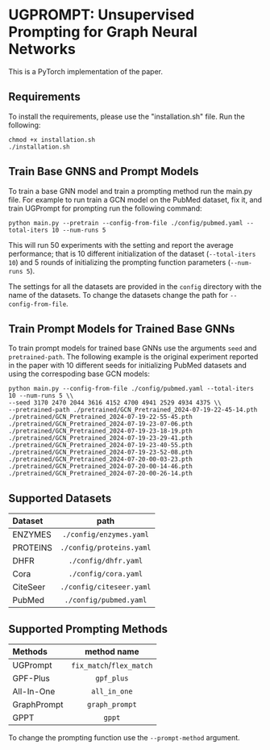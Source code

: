 
# UGPROMPT: Unsupervised Prompting for Graph Neural Networks

This is a PyTorch implementation of the paper.

## Requirements

To install the requirements, please use the "installation.sh" file. Run the following:
```
chmod +x installation.sh
./installation.sh
```

## Train Base GNNS and Prompt Models

To train a base GNN model and train a prompting method run the main.py file. For example to run train a GCN model on the PubMed dataset, fix it, and train UGPrompt for prompting run the following command:
```
python main.py --pretrain --config-from-file ./config/pubmed.yaml --total-iters 10 --num-runs 5
```

This will run 50 experiments with the setting and report the average performance; that is 10 different initialization of the dataset (```--total-iters 10```) and 5 rounds of initializing the prompting function parameters (```--num-runs 5```).

The settings for all the datasets are provided in the ```config``` directory with the name of the datasets. To change the datasets change the path for ```--config-from-file```.

## Train Prompt Models for Trained Base GNNs
To train prompt models for trained base GNNs use the arguments ```seed``` and ```pretrained-path```. The following example is the original experiment reported in the paper with 10 different seeds for initializing PubMed datasets and using the correspoding base GCN models:
```
python main.py --config-from-file ./config/pubmed.yaml --total-iters 10 --num-runs 5 \\
--seed 3170 2470 2044 3616 4152 4700 4941 2529 4934 4375 \\
--pretrained-path ./pretrained/GCN_Pretrained_2024-07-19-22-45-14.pth ./pretrained/GCN_Pretrained_2024-07-19-22-55-45.pth ./pretrained/GCN_Pretrained_2024-07-19-23-07-06.pth ./pretrained/GCN_Pretrained_2024-07-19-23-18-19.pth ./pretrained/GCN_Pretrained_2024-07-19-23-29-41.pth ./pretrained/GCN_Pretrained_2024-07-19-23-40-55.pth ./pretrained/GCN_Pretrained_2024-07-19-23-52-08.pth ./pretrained/GCN_Pretrained_2024-07-20-00-03-23.pth ./pretrained/GCN_Pretrained_2024-07-20-00-14-46.pth ./pretrained/GCN_Pretrained_2024-07-20-00-26-14.pth
```

## Supported Datasets
Dataset | path |
:--- | :---: |
ENZYMES | ```./config/enzymes.yaml``` |
PROTEINS | ```./config/proteins.yaml``` |
DHFR | ```./config/dhfr.yaml``` |
Cora | ```./config/cora.yaml``` |
CiteSeer | ```./config/citeseer.yaml``` |
PubMed | ```./config/pubmed.yaml``` |

## Supported Prompting Methods
Methods | method name |
:--- | :---: |
UGPrompt | ```fix_match```/```flex_match``` |
GPF-Plus | ```gpf_plus``` |
All-In-One | ```all_in_one``` |
GraphPrompt | ```graph_prompt``` |
GPPT | ```gppt``` |

To change the prompting function use the ```--prompt-method``` argument.


